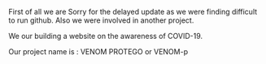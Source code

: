 First of all we are Sorry for the delayed update as we were finding difficult to run github. Also we were involved in another project. 

We our building a website on the awareness of COVID-19.

Our project name is : VENOM PROTEGO or VENOM-p
